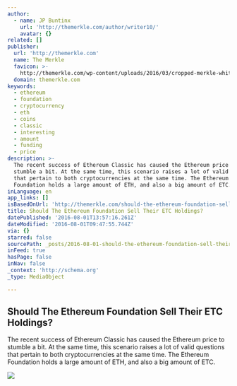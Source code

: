 ```yaml
---
author:
  - name: JP Buntinx
    url: 'http://themerkle.com/author/writer10/'
    avatar: {}
related: []
publisher:
  url: 'http://themerkle.com'
  name: The Merkle
  favicon: >-
    http://themerkle.com/wp-content/uploads/2016/03/cropped-merkle-white-1-192x192.png
  domain: themerkle.com
keywords:
  - ethereum
  - foundation
  - cryptocurrency
  - eth
  - coins
  - classic
  - interesting
  - amount
  - funding
  - price
description: >-
  The recent success of Ethereum Classic has caused the Ethereum price to
  stumble a bit. At the same time, this scenario raises a lot of valid questions
  that pertain to both cryptocurrencies at the same time. The Ethereum
  Foundation holds a large amount of ETH, and also a big amount of ETC.
inLanguage: en
app_links: []
isBasedOnUrl: 'http://themerkle.com/should-the-ethereum-foundation-sell-their-etc-holdings/'
title: Should The Ethereum Foundation Sell Their ETC Holdings?
datePublished: '2016-08-01T13:57:16.261Z'
dateModified: '2016-08-01T09:47:55.744Z'
via: {}
starred: false
sourcePath: _posts/2016-08-01-should-the-ethereum-foundation-sell-their-etc-holdings.md
inFeed: true
hasPage: false
inNav: false
_context: 'http://schema.org'
_type: MediaObject

---
```

<article style=""><h1>Should The Ethereum Foundation Sell Their ETC Holdings?</h1><p>The recent success of Ethereum Classic has caused the Ethereum price to stumble a bit. At the same time, this scenario raises a lot of valid questions that pertain to both cryptocurrencies at the same time. The Ethereum Foundation holds a large amount of ETH, and also a big amount of ETC.</p><img src="http://themerkle.com/wp-content/uploads/2016/08/Ethereum-Foundation.png" /></article>